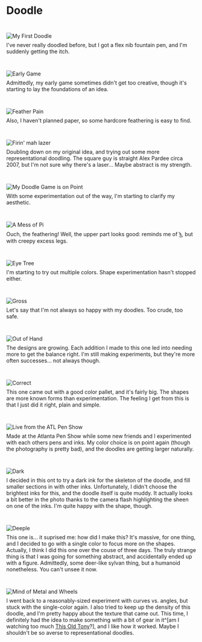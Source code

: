 # Doodle

<style>
    img {
        display: block; max-width: 50em;
        margin: auto; margin-top: 3em; margin-bottom: 0.5em;
    }
</style>

![My First Doodle](/static/doodles/001.png)
I've never really doodled before, but I got a flex nib fountain pen, and I'm suddenly getting the itch.

![Early Game](/static/doodles/002.png)
Admittedly, my early game sometimes didn't get too creative, though it's starting to lay the foundations of an idea.

![Feather Pain](/static/doodles/003.png)
Also, I haven't planned paper, so some hardcore feathering is easy to find.

![Firin' mah lazer](/static/doodles/004.png)
Doubling down on my original idea, and trying out some more representational doodling.
The square guy is straight Alex Pardee circa 2007, but I'm not sure why there's a laser...
Maybe abstract is my strength.

![My Doodle Game is on Point](/static/doodles/005.png)
With some experimentation out of the way, I'm starting to clarify my aesthetic.

![A Mess of Pi](/static/doodles/006.png)
Ouch, the feathering!
Well, the upper part looks good: reminds me of [ϡ](https://en.wikipedia.org/wiki/Sampi), but with creepy excess legs.

![Eye Tree](/static/doodles/007.png)
I'm starting to try out multiple colors.
Shape experimentation hasn't stopped either.

![Gross](/static/doodles/008.png)
Let's say that I'm not always so happy with my doodles.
Too crude, too safe.

![Out of Hand](/static/doodles/009.png)
The designs are growing.
Each addition I made to this one led into needing more to get the balance right.
I'm still making experiments, but they're more often successes... not always though.

![Correct](/static/doodles/010.png)
This one came out with a good color pallet, and it's fairly big.
The shapes are more known forms than experimentation.
The feeling I get from this is that I just did it right, plain and simple.

![Live from the ATL Pen Show](/static/doodles/011.png)
Made at the Atlanta Pen Show while some new friends and I experimented with each others pens and inks.
My color choice is on point again (though the photography is pretty bad), and the doodles are getting larger naturally.

![Dark](/static/doodles/012.png)
I decided in this ont to try a dark ink for the skeleton of the doodle, and fill smaller sections in with other inks.
Unfortunately, I didn't choose the brightest inks for this, and the doodle itself is quite muddy.
It actually looks a bit better in the photo thanks to the camera flash highlighting the sheen on one of the inks.
I'm quite happy with the shape, though.

![Deeple](/static/doodles/013.png)
This one is... it suprised me: how did I make this?
It's massive, for one thing, and I decided to go with a single color to focus more on the shapes.
Actually, I think I did this one over the couse of three days.
The truly strange thing is that I was going for something abstract, and accidentally ended up with a figure.
Admittedly, some deer-like sylvan thing, but a humanoid nonetheless.
You can't unsee it now.

![Mind of Metal and Wheels](/static/doodles/014.png)
I went back to a reasonably-sized experiment with curves vs. angles, but stuck with the single-color again.
I also tried to keep up the density of this doodle, and I'm pretty happy about the texture that came out.
This time, I definitely had the idea to make something with a bit of gear in it^[am I watching too much [This Old Tony](https://www.youtube.com/channel/UC5NO8MgTQKHAWXp6z8Xl7yQ)?], and I like how it worked.
Maybe I shouldn't be so averse to representational doodles.
